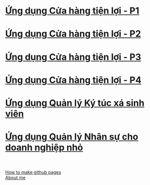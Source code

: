 # [Ứng dụng Cửa hàng tiện lợi - P1](GroceryStore/GroceryStore1.md)
# [Ứng dụng Cửa hàng tiện lợi - P2](GroceryStore/GroceryStore2.md)
# [Ứng dụng Cửa hàng tiện lợi - P3](GroceryStore/GroceryStore3.md)
# [Ứng dụng Cửa hàng tiện lợi - P4](GroceryStore/GroceryStore4.md)
# [Ứng dụng Quản lý Ký túc xá sinh viên](DormitoryManager.md)
# [Ứng dụng Quản lý Nhân sự cho doanh nghiệp nhỏ](HumanResourceManagement.md)
<br><br>
[How to make github pages](tutorial.md)<br> 
[About me](AboutMe.md)
